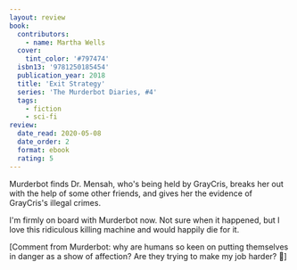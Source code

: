 ```yaml
---
layout: review
book:
  contributors:
    - name: Martha Wells
  cover:
    tint_color: '#797474'
  isbn13: '9781250185454'
  publication_year: 2018
  title: 'Exit Strategy'
  series: 'The Murderbot Diaries, #4'
  tags:
    - fiction
    - sci-fi
review:
  date_read: 2020-05-08
  date_order: 2
  format: ebook
  rating: 5
---
```


Murderbot finds Dr. Mensah, who's being held by GrayCris, breaks her out with the help of some other friends, and gives her the evidence of GrayCris's illegal crimes.

I'm firmly on board with Murderbot now.
Not sure when it happened, but I love this ridiculous killing machine and would happily die for it.

[Comment from Murderbot: why are humans so keen on putting themselves in danger as a show of affection? Are they trying to make my job harder? 🤖]
